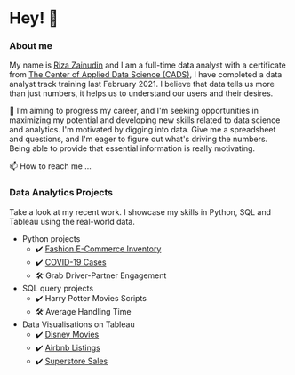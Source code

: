 # Hey! 👋

### About me
My name is [Riza Zainudin](https://www.linkedin.com/in/riza-zainudin/) and I am a full-time data analyst with a certificate from [The Center of Applied Data Science (CADS)](https://www.linkedin.com/company/thecads/), I have completed a data analyst track training last February 2021. I believe that data tells us more than just numbers, it helps us to understand our users and their desires.

🌱 I’m aiming to progress my career, and I'm seeking opportunities in maximizing my potential and developing new skills related to data science and analytics. I'm motivated by digging into data. Give me a spreadsheet and questions, and I'm eager to figure out what's driving the numbers. Being able to provide that essential information is really motivating.

📫 How to reach me ...

### Data Analytics Projects
Take a look at my recent work. I showcase my skills in Python, SQL and Tableau using the real-world data.
  - Python projects
    -   ✔️ [Fashion E-Commerce Inventory](https://github.com/RizaZainudin/python-projects/blob/main/Fashion.ipynb)
    -   ✔️ [COVID-19 Cases](https://github.com/RizaZainudin/python-projects/blob/main/Covid-19%20Data%20Analysis.ipynb)
    -   🛠 Grab Driver-Partner Engagement
  - SQL query projects
    - ✔️ Harry Potter Movies Scripts
    - 🛠 Average Handling Time
  - Data Visualisations on Tableau 
    - ✔️ [Disney Movies](https://public.tableau.com/app/profile/riza.zainudin/viz/Disney_16210753523740/Dashboard1)
    - ✔️ [Airbnb Listings](https://public.tableau.com/app/profile/riza.zainudin/viz/AIrbnb_16186411719070/R1)
    - ✔️ [Superstore Sales](https://public.tableau.com/app/profile/riza.zainudin/viz/Superstoresales_16158884322510/Dashboard1)
    
